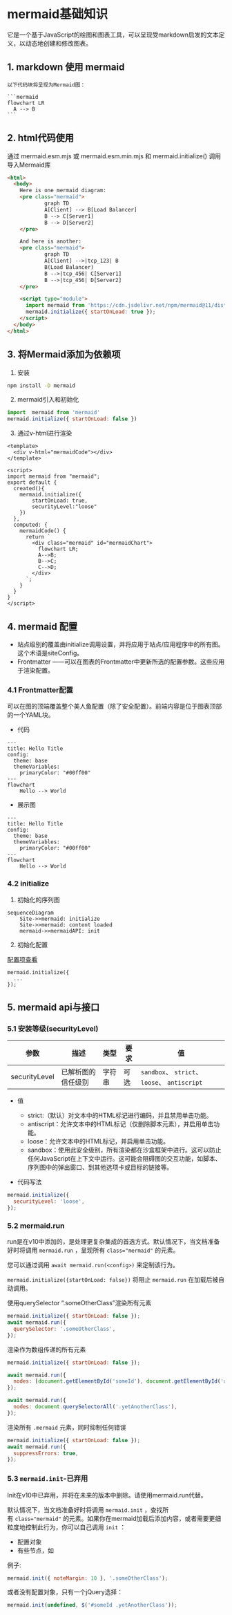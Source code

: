 # mermaid基础知识

它是一个基于JavaScript的绘图和图表工具，可以呈现受markdown启发的文本定义，以动态地创建和修改图表。

## 1. markdown 使用 mermaid

````
以下代码块将呈现为Mermaid图：

```mermaid
flowchart LR
  A --> B
```
````

## 2. html代码使用 

通过 mermaid.esm.mjs 或 mermaid.esm.min.mjs 和 mermaid.initialize() 调用导入Mermaid库

```html
<html>
  <body>
    Here is one mermaid diagram:
    <pre class="mermaid">
            graph TD
            A[Client] --> B[Load Balancer]
            B --> C[Server1]
            B --> D[Server2]
    </pre>

    And here is another:
    <pre class="mermaid">
            graph TD
            A[Client] -->|tcp_123| B
            B(Load Balancer)
            B -->|tcp_456| C[Server1]
            B -->|tcp_456| D[Server2]
    </pre>

    <script type="module">
      import mermaid from 'https://cdn.jsdelivr.net/npm/mermaid@11/dist/mermaid.esm.min.mjs';
      mermaid.initialize({ startOnLoad: true });
    </script>
  </body>
</html>
```

## 3. 将Mermaid添加为依赖项

1. 安装

```sh
npm install -D mermaid
```

2. mermaid引入和初始化

```js
import  mermaid from 'mermaid'
mermaid.initialize({ startOnLoad: false })
```

3. 通过v-html进行渲染

```vue
<template>
  <div v-html="mermaidCode"></div>
</template>

<script>
import mermaid from "mermaid";
export default {
  created(){
    mermaid.initialize({
        startOnLoad: true,
        securityLevel:"loose"
    })
  },
  computed: {
    mermaidCode() {
      return `
        <div class="mermaid" id="mermaidChart">
          flowchart LR;
          A-->B;
          B-->C;
          C-->D;
        </div>
      `;
    }
  }
}
</script>
```

## 4. mermaid 配置

- 站点级别的覆盖由initialize调用设置，并将应用于站点/应用程序中的所有图。这个术语是siteConfig。
- Frontmatter ——可以在图表的Frontmatter中更新所选的配置参数。这些应用于渲染配置。

### 4.1 Frontmatter配置
可以在图的顶端覆盖整个美人鱼配置（除了安全配置）。前端内容是位于图表顶部的一个YAML块。

- 代码

```
---
title: Hello Title
config:
  theme: base
  themeVariables:
    primaryColor: "#00ff00"
---
flowchart
	Hello --> World
```

- 展示图

```mermaid
---
title: Hello Title
config:
  theme: base
  themeVariables:
    primaryColor: "#00ff00"
---
flowchart
	Hello --> World
```

### 4.2 initialize

1. 初始化的序列图

```mermaid
sequenceDiagram
	Site->>mermaid: initialize
	Site->>mermaid: content loaded
	mermaid->>mermaidAPI: init
```


2. 初始化配置

[配置项查看](https://mermaid.js.org/config/schema-docs/config.html)

```
mermaid.initialize({
  ...
});
```



## 5. mermaid api与接口


### 5.1 安装等级(securityLevel)


| 参数            | 描述        | 类型  | 要求 | 值                                          |
|---------------|-----------|-----|----|--------------------------------------------|
| securityLevel | 已解析图的信任级别 | 字符串 | 可选 | `sandbox`、 `strict`、 `loose`、 `antiscript` |

- 值
  - strict:（默认）对文本中的HTML标记进行编码，并且禁用单击功能。
  - antiscript：允许文本中的HTML标记（仅删除脚本元素），并启用单击功能。
  - loose：允许文本中的HTML标记，并启用单击功能。
  - sandbox：使用此安全级别，所有渲染都在沙盒框架中进行。这可以防止任何JavaScript在上下文中运行。这可能会阻碍图的交互功能，如脚本、序列图中的弹出窗口、到其他选项卡或目标的链接等。

- 代码写法

```js
mermaid.initialize({
  securityLevel: 'loose',
});
```

### 5.2 mermaid.run



run是在v10中添加的，是处理更复杂集成的首选方式。默认情况下，当文档准备好时将调用 `mermaid.run` ，呈现所有 `class="mermaid"` 的元素。

您可以通过调用 `await mermaid.run(<config>)` 来定制该行为。

`mermaid.initialize({startOnLoad: false})` 将阻止 `mermaid.run` 在加载后被自动调用。

使用querySelector “.someOtherClass”渲染所有元素



```js
mermaid.initialize({ startOnLoad: false });
await mermaid.run({
  querySelector: '.someOtherClass',
});
```

渲染作为数组传递的所有元素



```js
mermaid.initialize({ startOnLoad: false });

await mermaid.run({
  nodes: [document.getElementById('someId'), document.getElementById('anotherId')],
});

await mermaid.run({
  nodes: document.querySelectorAll('.yetAnotherClass'),
});
```

渲染所有 `.mermaid` 元素，同时抑制任何错误



```js
mermaid.initialize({ startOnLoad: false });
await mermaid.run({
  suppressErrors: true,
});
```

### 5.3 `mermaid.init`-已弃用

Init在v10中已弃用，并将在未来的版本中删除。请使用mermaid.run代替。

默认情况下，当文档准备好时将调用 `mermaid.init` ，查找所有 `class="mermaid"` 的元素。如果你在mermaid加载后添加内容，或者需要更细粒度地控制此行为，你可以自己调用 `init` ：

*   配置对象
*   有些节点，如

例子:



```javascript
mermaid.init({ noteMargin: 10 }, '.someOtherClass');
```

或者没有配置对象，只有一个jQuery选择：

```javascript
mermaid.init(undefined, $('#someId .yetAnotherClass'));
```


